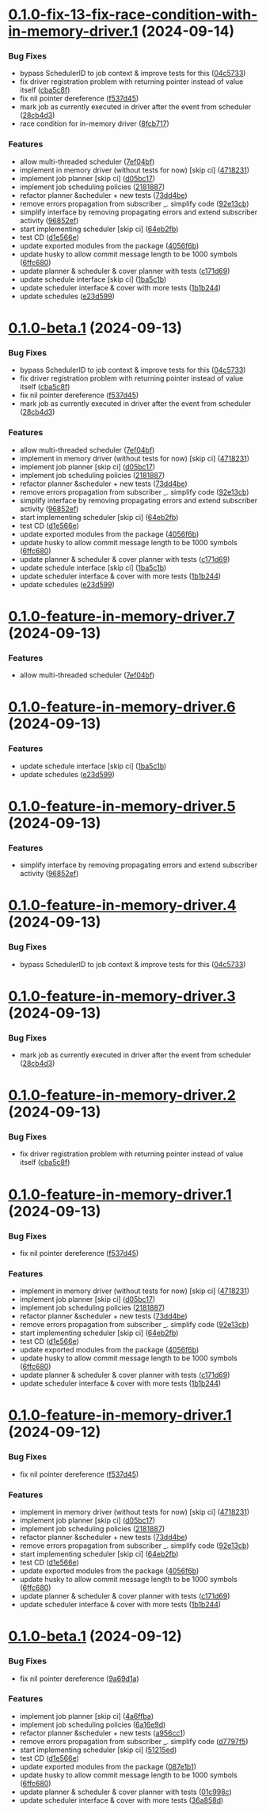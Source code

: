 # [0.1.0-fix-13-fix-race-condition-with-in-memory-driver.1](https://github.com/misikdmytro/gotick/compare/v0.0.1...v0.1.0-fix-13-fix-race-condition-with-in-memory-driver.1) (2024-09-14)


### Bug Fixes

* bypass SchedulerID to job context & improve tests for this ([04c5733](https://github.com/misikdmytro/gotick/commit/04c5733bf2768e49fb6bd01175e192ba487135a0))
* fix driver registration problem with returning pointer instead of value itself ([cba5c8f](https://github.com/misikdmytro/gotick/commit/cba5c8fbb0e5bdbf983431c0c7ae5cec4423f110))
* fix nil pointer dereference ([f537d45](https://github.com/misikdmytro/gotick/commit/f537d4509e3417f3fc2cba5bec2a489e53a2075c))
* mark job as currently executed in driver after the event from scheduler ([28cb4d3](https://github.com/misikdmytro/gotick/commit/28cb4d39f9b85a4a384313c15fb4350cda57f071))
* race condition for in-memory driver ([8fcb717](https://github.com/misikdmytro/gotick/commit/8fcb71779e790ddfc0f9c49717f5db5607395dfe))


### Features

* allow multi-threaded scheduler ([7ef04bf](https://github.com/misikdmytro/gotick/commit/7ef04bf841d88dd8ffb11ea3cae6c7793fa8077b))
* implement in memory driver (without tests for now) [skip ci] ([4718231](https://github.com/misikdmytro/gotick/commit/47182314597e9f382d4342867cc1044d951562ac))
* implement job planner [skip ci] ([d05bc17](https://github.com/misikdmytro/gotick/commit/d05bc17c6b2a3b2f68e88e438f06ccf56ac0d2ec))
* implement job scheduling policies ([2181887](https://github.com/misikdmytro/gotick/commit/21818876bb979556450bcae23a28c1492cbb43d4))
* refactor planner &scheduler + new tests ([73dd4be](https://github.com/misikdmytro/gotick/commit/73dd4be84bfefa1570d2e3f720884f36fe499c82))
* remove errors propagation from subscriber _. simplify code ([92e13cb](https://github.com/misikdmytro/gotick/commit/92e13cbed2be0fe2a4286dcc6a5cf3b0a49b44d3))
* simplify interface by removing propagating errors and extend subscriber activity ([96852ef](https://github.com/misikdmytro/gotick/commit/96852ef4dc0149583b946b4bc498cd319e96f110))
* start implementing scheduler [skip ci] ([64eb2fb](https://github.com/misikdmytro/gotick/commit/64eb2fb7990ad808855f748eb68eeb3122c3da58))
* test CD ([d1e566e](https://github.com/misikdmytro/gotick/commit/d1e566e87ed636983f5c382e38684cd5d282d6e0))
* update exported modules from the package ([4056f6b](https://github.com/misikdmytro/gotick/commit/4056f6b11daeeb212b7d1c1b5cb178a0948124c8))
* update husky to allow commit message length to be 1000 symbols ([6ffc680](https://github.com/misikdmytro/gotick/commit/6ffc680194efe51d07d6124eed53351ba79c6028))
* update planner & scheduler & cover planner with tests ([c171d69](https://github.com/misikdmytro/gotick/commit/c171d69e58618992050548a006de35cc5b3a86ea))
* update schedule interface [skip ci] ([1ba5c1b](https://github.com/misikdmytro/gotick/commit/1ba5c1bcfa0cf26321474629d5c423b330df47e8))
* update scheduler interface & cover with more tests ([1b1b244](https://github.com/misikdmytro/gotick/commit/1b1b244529273ed48bd30d5e18e0baf768654d48))
* update schedules ([e23d599](https://github.com/misikdmytro/gotick/commit/e23d5991da71bdb0536678c6e65050ecdd0f41b8))

# [0.1.0-beta.1](https://github.com/misikdmytro/gotick/compare/v0.0.1...v0.1.0-beta.1) (2024-09-13)


### Bug Fixes

* bypass SchedulerID to job context & improve tests for this ([04c5733](https://github.com/misikdmytro/gotick/commit/04c5733bf2768e49fb6bd01175e192ba487135a0))
* fix driver registration problem with returning pointer instead of value itself ([cba5c8f](https://github.com/misikdmytro/gotick/commit/cba5c8fbb0e5bdbf983431c0c7ae5cec4423f110))
* fix nil pointer dereference ([f537d45](https://github.com/misikdmytro/gotick/commit/f537d4509e3417f3fc2cba5bec2a489e53a2075c))
* mark job as currently executed in driver after the event from scheduler ([28cb4d3](https://github.com/misikdmytro/gotick/commit/28cb4d39f9b85a4a384313c15fb4350cda57f071))


### Features

* allow multi-threaded scheduler ([7ef04bf](https://github.com/misikdmytro/gotick/commit/7ef04bf841d88dd8ffb11ea3cae6c7793fa8077b))
* implement in memory driver (without tests for now) [skip ci] ([4718231](https://github.com/misikdmytro/gotick/commit/47182314597e9f382d4342867cc1044d951562ac))
* implement job planner [skip ci] ([d05bc17](https://github.com/misikdmytro/gotick/commit/d05bc17c6b2a3b2f68e88e438f06ccf56ac0d2ec))
* implement job scheduling policies ([2181887](https://github.com/misikdmytro/gotick/commit/21818876bb979556450bcae23a28c1492cbb43d4))
* refactor planner &scheduler + new tests ([73dd4be](https://github.com/misikdmytro/gotick/commit/73dd4be84bfefa1570d2e3f720884f36fe499c82))
* remove errors propagation from subscriber _. simplify code ([92e13cb](https://github.com/misikdmytro/gotick/commit/92e13cbed2be0fe2a4286dcc6a5cf3b0a49b44d3))
* simplify interface by removing propagating errors and extend subscriber activity ([96852ef](https://github.com/misikdmytro/gotick/commit/96852ef4dc0149583b946b4bc498cd319e96f110))
* start implementing scheduler [skip ci] ([64eb2fb](https://github.com/misikdmytro/gotick/commit/64eb2fb7990ad808855f748eb68eeb3122c3da58))
* test CD ([d1e566e](https://github.com/misikdmytro/gotick/commit/d1e566e87ed636983f5c382e38684cd5d282d6e0))
* update exported modules from the package ([4056f6b](https://github.com/misikdmytro/gotick/commit/4056f6b11daeeb212b7d1c1b5cb178a0948124c8))
* update husky to allow commit message length to be 1000 symbols ([6ffc680](https://github.com/misikdmytro/gotick/commit/6ffc680194efe51d07d6124eed53351ba79c6028))
* update planner & scheduler & cover planner with tests ([c171d69](https://github.com/misikdmytro/gotick/commit/c171d69e58618992050548a006de35cc5b3a86ea))
* update schedule interface [skip ci] ([1ba5c1b](https://github.com/misikdmytro/gotick/commit/1ba5c1bcfa0cf26321474629d5c423b330df47e8))
* update scheduler interface & cover with more tests ([1b1b244](https://github.com/misikdmytro/gotick/commit/1b1b244529273ed48bd30d5e18e0baf768654d48))
* update schedules ([e23d599](https://github.com/misikdmytro/gotick/commit/e23d5991da71bdb0536678c6e65050ecdd0f41b8))

# [0.1.0-feature-in-memory-driver.7](https://github.com/misikdmytro/gotick/compare/v0.1.0-feature-in-memory-driver.6...v0.1.0-feature-in-memory-driver.7) (2024-09-13)


### Features

* allow multi-threaded scheduler ([7ef04bf](https://github.com/misikdmytro/gotick/commit/7ef04bf841d88dd8ffb11ea3cae6c7793fa8077b))

# [0.1.0-feature-in-memory-driver.6](https://github.com/misikdmytro/gotick/compare/v0.1.0-feature-in-memory-driver.5...v0.1.0-feature-in-memory-driver.6) (2024-09-13)


### Features

* update schedule interface [skip ci] ([1ba5c1b](https://github.com/misikdmytro/gotick/commit/1ba5c1bcfa0cf26321474629d5c423b330df47e8))
* update schedules ([e23d599](https://github.com/misikdmytro/gotick/commit/e23d5991da71bdb0536678c6e65050ecdd0f41b8))

# [0.1.0-feature-in-memory-driver.5](https://github.com/misikdmytro/gotick/compare/v0.1.0-feature-in-memory-driver.4...v0.1.0-feature-in-memory-driver.5) (2024-09-13)


### Features

* simplify interface by removing propagating errors and extend subscriber activity ([96852ef](https://github.com/misikdmytro/gotick/commit/96852ef4dc0149583b946b4bc498cd319e96f110))

# [0.1.0-feature-in-memory-driver.4](https://github.com/misikdmytro/gotick/compare/v0.1.0-feature-in-memory-driver.3...v0.1.0-feature-in-memory-driver.4) (2024-09-13)


### Bug Fixes

* bypass SchedulerID to job context & improve tests for this ([04c5733](https://github.com/misikdmytro/gotick/commit/04c5733bf2768e49fb6bd01175e192ba487135a0))

# [0.1.0-feature-in-memory-driver.3](https://github.com/misikdmytro/gotick/compare/v0.1.0-feature-in-memory-driver.2...v0.1.0-feature-in-memory-driver.3) (2024-09-13)


### Bug Fixes

* mark job as currently executed in driver after the event from scheduler ([28cb4d3](https://github.com/misikdmytro/gotick/commit/28cb4d39f9b85a4a384313c15fb4350cda57f071))

# [0.1.0-feature-in-memory-driver.2](https://github.com/misikdmytro/gotick/compare/v0.1.0-feature-in-memory-driver.1...v0.1.0-feature-in-memory-driver.2) (2024-09-13)


### Bug Fixes

* fix driver registration problem with returning pointer instead of value itself ([cba5c8f](https://github.com/misikdmytro/gotick/commit/cba5c8fbb0e5bdbf983431c0c7ae5cec4423f110))

# [0.1.0-feature-in-memory-driver.1](https://github.com/misikdmytro/gotick/compare/v0.0.1...v0.1.0-feature-in-memory-driver.1) (2024-09-13)


### Bug Fixes

* fix nil pointer dereference ([f537d45](https://github.com/misikdmytro/gotick/commit/f537d4509e3417f3fc2cba5bec2a489e53a2075c))


### Features

* implement in memory driver (without tests for now) [skip ci] ([4718231](https://github.com/misikdmytro/gotick/commit/47182314597e9f382d4342867cc1044d951562ac))
* implement job planner [skip ci] ([d05bc17](https://github.com/misikdmytro/gotick/commit/d05bc17c6b2a3b2f68e88e438f06ccf56ac0d2ec))
* implement job scheduling policies ([2181887](https://github.com/misikdmytro/gotick/commit/21818876bb979556450bcae23a28c1492cbb43d4))
* refactor planner &scheduler + new tests ([73dd4be](https://github.com/misikdmytro/gotick/commit/73dd4be84bfefa1570d2e3f720884f36fe499c82))
* remove errors propagation from subscriber _. simplify code ([92e13cb](https://github.com/misikdmytro/gotick/commit/92e13cbed2be0fe2a4286dcc6a5cf3b0a49b44d3))
* start implementing scheduler [skip ci] ([64eb2fb](https://github.com/misikdmytro/gotick/commit/64eb2fb7990ad808855f748eb68eeb3122c3da58))
* test CD ([d1e566e](https://github.com/misikdmytro/gotick/commit/d1e566e87ed636983f5c382e38684cd5d282d6e0))
* update exported modules from the package ([4056f6b](https://github.com/misikdmytro/gotick/commit/4056f6b11daeeb212b7d1c1b5cb178a0948124c8))
* update husky to allow commit message length to be 1000 symbols ([6ffc680](https://github.com/misikdmytro/gotick/commit/6ffc680194efe51d07d6124eed53351ba79c6028))
* update planner & scheduler & cover planner with tests ([c171d69](https://github.com/misikdmytro/gotick/commit/c171d69e58618992050548a006de35cc5b3a86ea))
* update scheduler interface & cover with more tests ([1b1b244](https://github.com/misikdmytro/gotick/commit/1b1b244529273ed48bd30d5e18e0baf768654d48))

# [0.1.0-feature-in-memory-driver.1](https://github.com/misikdmytro/gotick/compare/v0.0.1...v0.1.0-feature-in-memory-driver.1) (2024-09-12)


### Bug Fixes

* fix nil pointer dereference ([f537d45](https://github.com/misikdmytro/gotick/commit/f537d4509e3417f3fc2cba5bec2a489e53a2075c))


### Features

* implement in memory driver (without tests for now) [skip ci] ([4718231](https://github.com/misikdmytro/gotick/commit/47182314597e9f382d4342867cc1044d951562ac))
* implement job planner [skip ci] ([d05bc17](https://github.com/misikdmytro/gotick/commit/d05bc17c6b2a3b2f68e88e438f06ccf56ac0d2ec))
* implement job scheduling policies ([2181887](https://github.com/misikdmytro/gotick/commit/21818876bb979556450bcae23a28c1492cbb43d4))
* refactor planner &scheduler + new tests ([73dd4be](https://github.com/misikdmytro/gotick/commit/73dd4be84bfefa1570d2e3f720884f36fe499c82))
* remove errors propagation from subscriber _. simplify code ([92e13cb](https://github.com/misikdmytro/gotick/commit/92e13cbed2be0fe2a4286dcc6a5cf3b0a49b44d3))
* start implementing scheduler [skip ci] ([64eb2fb](https://github.com/misikdmytro/gotick/commit/64eb2fb7990ad808855f748eb68eeb3122c3da58))
* test CD ([d1e566e](https://github.com/misikdmytro/gotick/commit/d1e566e87ed636983f5c382e38684cd5d282d6e0))
* update exported modules from the package ([4056f6b](https://github.com/misikdmytro/gotick/commit/4056f6b11daeeb212b7d1c1b5cb178a0948124c8))
* update husky to allow commit message length to be 1000 symbols ([6ffc680](https://github.com/misikdmytro/gotick/commit/6ffc680194efe51d07d6124eed53351ba79c6028))
* update planner & scheduler & cover planner with tests ([c171d69](https://github.com/misikdmytro/gotick/commit/c171d69e58618992050548a006de35cc5b3a86ea))
* update scheduler interface & cover with more tests ([1b1b244](https://github.com/misikdmytro/gotick/commit/1b1b244529273ed48bd30d5e18e0baf768654d48))

# [0.1.0-beta.1](https://github.com/misikdmytro/gotick/compare/v0.0.1...v0.1.0-beta.1) (2024-09-12)


### Bug Fixes

* fix nil pointer dereference ([9a69d1a](https://github.com/misikdmytro/gotick/commit/9a69d1a86d34365fdf8d3577252ff830b92ed221))


### Features

* implement job planner [skip ci] ([4a6ffba](https://github.com/misikdmytro/gotick/commit/4a6ffbae8993b9e572a8d37da5b99fe0558b60af))
* implement job scheduling policies ([6a16e9d](https://github.com/misikdmytro/gotick/commit/6a16e9db8b07377e9b0c6fe5b2d934985ffe4ef9))
* refactor planner &scheduler + new tests ([a956cc1](https://github.com/misikdmytro/gotick/commit/a956cc1f9f0ba1871133e072926844c026c0c8f6))
* remove errors propagation from subscriber _. simplify code ([d7797f5](https://github.com/misikdmytro/gotick/commit/d7797f5bdc8398f2ededbf79dcfccfa1a248527b))
* start implementing scheduler [skip ci] ([51215ed](https://github.com/misikdmytro/gotick/commit/51215edf7dc5202f0ce54f00a19d02d05eec41ad))
* test CD ([d1e566e](https://github.com/misikdmytro/gotick/commit/d1e566e87ed636983f5c382e38684cd5d282d6e0))
* update exported modules from the package ([087e1b1](https://github.com/misikdmytro/gotick/commit/087e1b14ca91521a06f82560264d65adfa9d0f5c))
* update husky to allow commit message length to be 1000 symbols ([6ffc680](https://github.com/misikdmytro/gotick/commit/6ffc680194efe51d07d6124eed53351ba79c6028))
* update planner & scheduler & cover planner with tests ([01c998c](https://github.com/misikdmytro/gotick/commit/01c998c835dab8127741062a4fdd1ef7243fc602))
* update scheduler interface & cover with more tests ([36a858d](https://github.com/misikdmytro/gotick/commit/36a858d66fdbe3beeb56fb454e486ba650766e8d))
